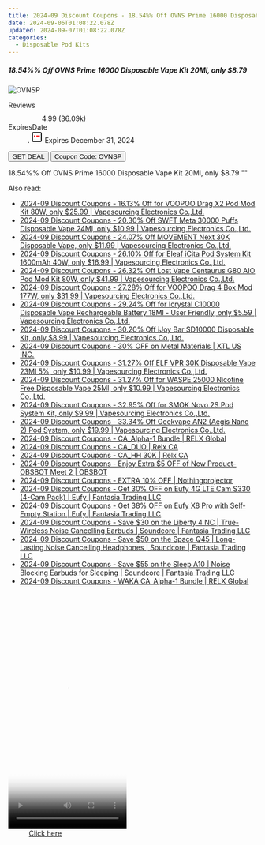 ```yaml
---
title: 2024-09 Discount Coupons - 18.54%% Off OVNS Prime 16000 Disposable Vape Kit 20Ml, only $8.79 | Vapesourcing Electronics Co.,Ltd.
date: 2024-09-06T01:08:22.078Z
updated: 2024-09-07T01:08:22.078Z
categories:
  - Disposable Pod Kits
---
```



<div class="max-w-4xl mx-auto grid grid-cols-1 lg:max-w-5xl lg:gap-x-20 lg:grid-cols-2">
  <div class="relative p-3 col-start-1 row-start-1 flex flex-col-reverse rounded-lg bg-gradient-to-t from-black/75 via-black/0 sm:bg-none sm:row-start-2 sm:p-0 lg:row-start-1">
    <h5 class="mt-1 text-lg font-semibold text-white sm:text-slate-900 md:text-2xl dark:sm:text-white">18.54%% Off OVNS Prime 16000 Disposable Vape Kit 20Ml, only $8.79</h5>
  </div>
  
  <div class="col-start-1 col-end-3 row-start-1 grid gap-4 sm:mb-6 sm:grid-cols-4 lg:col-start-2 lg:row-span-6 lg:row-end-6 lg:mb-0 lg:gap-6">
      <img src="&quot;https://static.shareasale.com/image/90958/deal/OVNSPrime16000DisposableVapeKit20ml.png&quot;" onClick="javascript:window.open(decodeURIComponent('%22https%3A%2F%2Fwww.shareasale.com%2Fu.cfm%3Fd%3D1110989%26m%3D90958%26u%3D4338022%22'), '_blank');void(0);" alt="OVNSP" class="h-60 w-full rounded-lg object-cover sm:col-span-2 sm:h-52 lg:col-span-full" loading="lazy" />
    
  </div>
  <dl class="row-start-2 mt-4 flex items-center text-xs font-medium sm:row-start-3 sm:mt-1 md:mt-2.5 lg:row-start-2">
    <dt class="sr-only">Reviews</dt>
    <dd class="flex items-center text-indigo-600 dark:text-indigo-400">
      <svg width="24" height="24" fill="none" aria-hidden="true" class="mr-1 stroke-current dark:stroke-indigo-500">
        <path d="m12 5 2 5h5l-4 4 2.103 5L12 16l-5.103 3L9 14l-4-4h5l2-5Z" stroke-width="2" stroke-linecap="round" stroke-linejoin="round" />
      </svg>
      <span>4.99 <span class="font-normal text-slate-400">(36.09k)</span></span>
    </dd>
    <dt class="sr-only">ExpiresDate</dt>
    <dd class="flex items-center">
      <svg width="2" height="2" aria-hidden="true" fill="currentColor" class="mx-3 text-slate-300">
        <circle cx="1" cy="1" r="1" />
      </svg>
      <svg width="24" height="24" viewBox="0 0 24 24" fill="none" stroke="currentColor" stroke-width="2">
        <rect x="3" y="3" width="18" height="18" rx="2" fill="#fff" />
        <path d="M6 10L18 10" stroke="red" stroke-width="2" fill="none" />
        <path d="M10 6L10 18" stroke="#fff" stroke-width="2" fill="none" />
      </svg>
      Expires December 31, 2024    </dd>
  </dl>
  <div class="col-start-1 row-start-3 mt-4 self-center sm:col-start-2 sm:row-span-2 sm:row-start-2 sm:mt-0 lg:col-start-1 lg:row-start-3 lg:row-end-4 lg:mt-6">
    <button type="button" onClick="javascript:window.open(decodeURIComponent('%22https%3A%2F%2Fwww.shareasale.com%2Fu.cfm%3Fd%3D1110989%26m%3D90958%26u%3D4338022%22'), '_blank');void(0);" class="rounded-lg bg-red-600 px-3 py-2 text-sm font-medium leading-6 text-white">GET DEAL</button>
    <button type="button" onClick="javascript:window.open(decodeURIComponent('%22https%3A%2F%2Fwww.shareasale.com%2Fu.cfm%3Fd%3D1110989%26m%3D90958%26u%3D4338022%22'), '_blank');void(0);" class="border-dashed border-2 border-indigo-600 bg-green-100 text-sm leading-6 font-medium py-2 px-3 rounded-lg">Coupon Code: OVNSP</button>
  </div>
  <p class="col-start-1 mt-4 text-sm leading-6 sm:col-span-2 lg:col-span-1 lg:row-start-4 lg:mt-6 dark:text-slate-400">
    18.54%% Off OVNS Prime 16000 Disposable Vape Kit 20Ml, only $8.79 
""  </p>
</div>
<span class="atpl-alsoreadstyle">Also read:</span>
<div><ul>
<li><a href="https://coupons.techidaily.com/coupon-1067717-share-90958-sale/"><u>2024-09 Discount Coupons - 16.13% Off for VOOPOO Drag X2 Pod Mod Kit 80W, only $25.99 | Vapesourcing Electronics Co.,Ltd.</u></a></li>
<li><a href="https://coupons.techidaily.com/coupon-1121400-share-90958-sale/"><u>2024-09 Discount Coupons - 20.30% Off SWFT Meta 30000 Puffs Disposable Vape 24Ml, only $10.99 | Vapesourcing Electronics Co.,Ltd.</u></a></li>
<li><a href="https://coupons.techidaily.com/coupon-1232616-share-90958-sale/"><u>2024-09 Discount Coupons - 24.07% Off MOVEMENT Next 30K Disposable Vape, only $11.99 | Vapesourcing Electronics Co.,Ltd.</u></a></li>
<li><a href="https://coupons.techidaily.com/coupon-1232446-share-90958-sale/"><u>2024-09 Discount Coupons - 26.10% Off for Eleaf iCita Pod System Kit 1600mAh 40W, only $16.99 | Vapesourcing Electronics Co.,Ltd.</u></a></li>
<li><a href="https://coupons.techidaily.com/coupon-1232843-share-90958-sale/"><u>2024-09 Discount Coupons - 26.32% Off Lost Vape Centaurus G80 AIO Pod Mod Kit 80W, only $41.99 | Vapesourcing Electronics Co.,Ltd.</u></a></li>
<li><a href="https://coupons.techidaily.com/coupon-979073-share-90958-sale/"><u>2024-09 Discount Coupons - 27.28% Off for VOOPOO Drag 4 Box Mod 177W, only $31.99 | Vapesourcing Electronics Co.,Ltd.</u></a></li>
<li><a href="https://coupons.techidaily.com/coupon-1232447-share-90958-sale/"><u>2024-09 Discount Coupons - 29.24% Off for Icrystal C10000 Disposable Vape Rechargeable Battery 18Ml - User Friendly, only $5.59 | Vapesourcing Electronics Co.,Ltd.</u></a></li>
<li><a href="https://coupons.techidaily.com/coupon-1067067-share-90958-sale/"><u>2024-09 Discount Coupons - 30.20% Off iJoy Bar SD10000 Disposable Kit, only $8.99 | Vapesourcing Electronics Co.,Ltd.</u></a></li>
<li><a href="https://coupons.techidaily.com/coupon-1232817-share-106131-sale/"><u>2024-09 Discount Coupons - 30% OFF on Metal Materials | XTL US INC.</u></a></li>
<li><a href="https://coupons.techidaily.com/coupon-1232617-share-90958-sale/"><u>2024-09 Discount Coupons - 31.27% Off ELF VPR 30K Disposable Vape 23Ml 5%, only $10.99 | Vapesourcing Electronics Co.,Ltd.</u></a></li>
<li><a href="https://coupons.techidaily.com/coupon-1232448-share-90958-sale/"><u>2024-09 Discount Coupons - 31.27% Off for WASPE 25000 Nicotine Free Disposable Vape 25Ml, only $10.99 | Vapesourcing Electronics Co.,Ltd.</u></a></li>
<li><a href="https://coupons.techidaily.com/coupon-845232-share-90958-sale/"><u>2024-09 Discount Coupons - 32.95% Off for SMOK Novo 2S Pod System Kit, only $9.99 | Vapesourcing Electronics Co.,Ltd.</u></a></li>
<li><a href="https://coupons.techidaily.com/coupon-1067684-share-90958-sale/"><u>2024-09 Discount Coupons - 33.34% Off Geekvape AN2 (Aegis Nano 2) Pod System, only $19.99 | Vapesourcing Electronics Co.,Ltd.</u></a></li>
<li><a href="https://coupons.techidaily.com/coupon-1232243-share-92020-sale/"><u>2024-09 Discount Coupons - CA_Alpha-1 Bundle | RELX Global</u></a></li>
<li><a href="https://coupons.techidaily.com/coupon-1232239-share-92020-sale/"><u>2024-09 Discount Coupons - CA_DUO | Relx CA</u></a></li>
<li><a href="https://coupons.techidaily.com/coupon-1232242-share-92020-sale/"><u>2024-09 Discount Coupons - CA_HH 30K | Relx CA</u></a></li>
<li><a href="https://coupons.techidaily.com/coupon-1232799-share-114666-sale/"><u>2024-09 Discount Coupons - Enjoy Extra $5 OFF of New Product- OBSBOT Meet 2 | OBSBOT</u></a></li>
<li><a href="https://coupons.techidaily.com/coupon-1232847-share-152651-sale/"><u>2024-09 Discount Coupons - EXTRA 10% OFF | Nothingprojector</u></a></li>
<li><a href="https://coupons.techidaily.com/coupon-1232884-share-115200-sale/"><u>2024-09 Discount Coupons - Get 30% OFF on Eufy 4G LTE Cam S330 (4-Cam Pack) | Eufy | Fantasia Trading LLC</u></a></li>
<li><a href="https://coupons.techidaily.com/coupon-1232886-share-115200-sale/"><u>2024-09 Discount Coupons - Get 38% OFF on Eufy X8 Pro with Self-Empty Station | Eufy | Fantasia Trading LLC</u></a></li>
<li><a href="https://coupons.techidaily.com/coupon-1232702-share-126653-sale/"><u>2024-09 Discount Coupons - Save $30 on the Liberty 4 NC | True-Wireless Noise Cancelling Earbuds | Soundcore | Fantasia Trading LLC</u></a></li>
<li><a href="https://coupons.techidaily.com/coupon-1232703-share-126653-sale/"><u>2024-09 Discount Coupons - Save $50 on the Space Q45 | Long-Lasting Noise Cancelling Headphones | Soundcore | Fantasia Trading LLC</u></a></li>
<li><a href="https://coupons.techidaily.com/coupon-1232704-share-126653-sale/"><u>2024-09 Discount Coupons - Save $55 on the Sleep A10 | Noise Blocking Earbuds for Sleeping | Soundcore | Fantasia Trading LLC</u></a></li>
<li><a href="https://coupons.techidaily.com/coupon-1232238-share-92020-sale/"><u>2024-09 Discount Coupons - WAKA CA_Alpha-1 Bundle | RELX Global</u></a></li>
</ul></div>

<ins class="adsbygoogle"
      style="display:block"
      data-ad-client="ca-pub-7571918770474297"
      data-ad-slot="8358498916"
      data-ad-format="auto"
      data-full-width-responsive="true"></ins>
<!-- affiliate ads begin -->
<span id="1770526">
					<video width="240" height="480" style="cursor:pointer"
           poster="//a.impactradius-go.com/display-clicktoplayimage/1770526.png"
           onclick="if(!this.playClicked){this.play();this.setAttribute('controls',true);this.playClicked=true;}">
	   <source src="//a.impactradius-go.com/display-ad/20702-1770526">
	   <img src="//a.impactradius-go.com/display-clicktoplayimage/1770526.png" style="border: none; height: 100%; width: 100%; object-fit: contain">
	</video>
	<div style="width:150px;text-align:center"><a href="javascript:window.open(decodeURIComponent('https%3A%2F%2Ftokenmetrics.sjv.io%2Fc%2F5597632%2F1770526%2F20702'), '_blank');void(0);">Click here</a></div>
</span>
<img height="0" width="0" src="https://imp.pxf.io/i/5597632/1770526/20702" style="position:absolute;visibility:hidden;" border="0" />
<!-- affiliate ads end -->